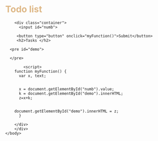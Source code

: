 <DOCTYPE HTML>
<html>
    <head>
        <link href="style.css" rel="stylesheet" type="text/css">
        <title>Todo list</title>
    </head>
    <body>
      <div class="d1">
       <h1 style=" color: burlywood;">Todo list</h1>
       
        <div class="container">
          <input id="numb">

         <button type="button" onclick="myFunction()">Submit</button>
         <h2>Tasks </h2>

      <pre id="demo">
          
      </pre>

            <script>
        function myFunction() {
          var x, text;

       
          x = document.getElementById("numb").value;
          k = document.getElementById("demo").innerHTML;
          z=x+k;

    
        document.getElementById("demo").innerHTML = z;
          }
</script>

           
            
               
            
        </div>
        </div>
    </body>
</html>
    
